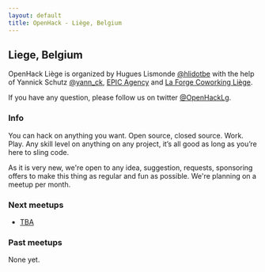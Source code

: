```yaml
---
layout: default
title: OpenHack - Liège, Belgium
---
```


## Liege, Belgium

OpenHack Liège is organized by Hugues Lismonde [@hlidotbe](http://twitter.com/hlidotbe) with the help of Yannick Schutz [@yann_ck](http://twitter.com/yann_ck), [EPIC Agency](http://epic.net/) and [La Forge Coworking Liège](http://laforge-coworking.be/).

If you have any question, please follow us on twitter [@OpenHackLg](http://twitter.com/openhacklg).

### Info

You can hack on anything you want. Open source, closed source. Work. Play. Any skill level on anything on any project, it’s all good as long as you’re here to sling code.

As it is very new, we're open to any idea, suggestion, requests, sponsoring offers to make this thing as regular and fun as possible. We're
planning on a meetup per month.


### Next meetups

* [TBA](http://)

### Past meetups

None yet.
